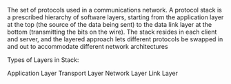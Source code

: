 The set of protocols used in a communications network. A protocol stack is a prescribed hierarchy of software layers, starting from the application layer at the top (the source of the data being sent) to the data link layer at the bottom (transmitting the bits on the wire). The stack resides in each client and server, and the layered approach lets different protocols be swapped in and out to accommodate different network architectures

Types of Layers in Stack: 

Application Layer
Transport Layer
Network Layer
Link Layer